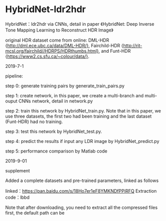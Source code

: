 # HybridNet-ldr2hdr
HybridNet：ldr2hdr via CNNs, detail in paper 《HybridNet: Deep Inverse Tone Mapping Learning to Reconstruct HDR Image》

original HDR dataset come from online: DML-HDR {http://dml.ece.ubc.ca/data/DML-HDR/}, Fairchild-HDR {http://rit-mcsl.org/fairchild//HDRPS/HDRthumbs.html}, and Funt-HDR {https://www2.cs.sfu.ca/~colour/data/}.

2019-7-1

pipeline:

step 0: generate training pairs by generate_train_pairs.py

step 1: create network, in this paper, we create a multi-branch and multi-ouput CNNs network, detail in network.py

step 2: train this network by HybridNet_train.py. Note that in this paper, we use three datasets, the first two had been training and the last dataset (Funt-HDR) had no training.

step 3: test this network by HybridNet_test.py.

step 4: predict the results if input any LDR image by HybridNet_predict.py

step 5: performance comparison by Matlab code


2019-9-01 

supplement

Added a complete datasets and pre-trained parameters, linked as follows

linked：https://pan.baidu.com/s/18Ho7er1eF8YMKNDfPPiRFQ 
Extraction code：lbbd 

Note that after downloading, you need to extract all the compressed files first, the default path can be
